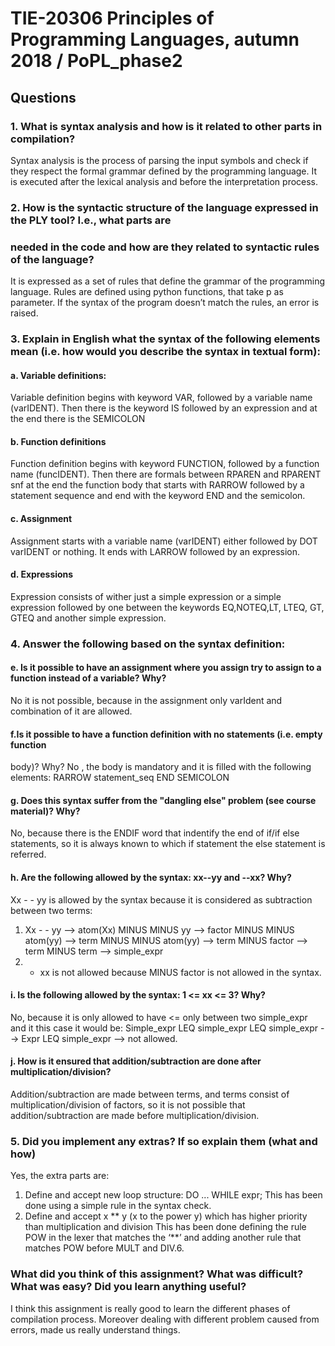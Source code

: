 # TIE-20306 Principles of Programming Languages, autumn 2018 / PoPL_phase2

## Questions

### 1. What is syntax analysis and how is it related to other parts in compilation?
Syntax analysis is the process of parsing the input symbols and check if they respect the formal grammar
defined by the programming language.
It is executed after the lexical analysis and before the interpretation process.

### 2. How is the syntactic structure of the language expressed in the PLY tool? I.e., what parts are
### needed in the code and how are they related to syntactic rules of the language?
It is expressed as a set of rules that define the grammar of the programming language. Rules are defined
using python functions, that take p as parameter. If the syntax of the program doesn’t match the rules,
an error is raised.
### 3. Explain in English what the syntax of the following elements mean (i.e. how would you describe the syntax in textual form):
#### a. Variable definitions:
Variable definition begins with keyword VAR, followed by a variable name (varIDENT).
Then there is the keyword IS followed by an expression and at the end there is the SEMICOLON
#### b. Function definitions
Function definition begins with keyword FUNCTION, followed by a function name
(funcIDENT). Then there are formals between RPAREN and RPARENT snf at the end the
function body that starts with RARROW followed by a statement sequence and end with
the keyword END and the semicolon.
#### c. Assignment
Assignment starts with a variable name (varIDENT) either followed by DOT varIDENT or
nothing. It ends with LARROW followed by an expression.
#### d. Expressions
Expression consists of wither just a simple expression or a simple expression followed by
one between the keywords EQ,NOTEQ,LT, LTEQ, GT, GTEQ and another simple
expression.
### 4. Answer the following based on the syntax definition:
#### e. Is it possible to have an assignment where you assign try to assign to a function instead of a variable? Why?
No it is not possible, because in the assignment only varIdent and combination of it are
allowed.
#### f.Is it possible to have a function definition with no statements (i.e. empty function
body)? Why?
No , the body is mandatory and it is filled with the following elements: RARROW
statement_seq END SEMICOLON
#### g. Does this syntax suffer from the "dangling else" problem (see course material)? Why?
No, because there is the ENDIF word that indentify the end of if/if else statements, so it is
always known to which if statement the else statement is referred.
#### h. Are the following allowed by the syntax: xx--yy and --xx? Why?
Xx - - yy is allowed by the syntax because it is considered as subtraction between two
terms:
  1. Xx - - yy --> atom(Xx) MINUS MINUS yy --> factor MINUS MINUS atom(yy) --> term MINUS
MINUS atom(yy) --> term MINUS factor --> term MINUS term --> simple_expr
  2. - xx is not allowed because MINUS factor is not allowed in the syntax.
#### i. Is the following allowed by the syntax: 1 <= xx <= 3? Why?
No, because it is only allowed to have <= only between two simple_expr and it this case it
would be:
Simple_expr LEQ simple_expr LEQ simple_expr -->
Expr LEQ simple_expr --> not allowed.
#### j. How is it ensured that addition/subtraction are done after multiplication/division?
Addition/subtraction are made between terms, and terms consist of multiplication/division
of factors, so it is not possible that addition/subtraction are made before
multiplication/division.
### 5. Did you implement any extras? If so explain them (what and how)
Yes, the extra parts are:
  1. Define and accept new loop structure: DO ... WHILE expr;
This has been done using a simple rule in the syntax check.
  2. Define and accept x ** y (x to the power y) which has higher priority
than multiplication and division
This has been done defining the rule POW in the lexer that matches the
‘**’ and adding another rule that matches POW before MULT and DIV.6. 

### What did you think of this assignment? What was difficult? What was easy? Did you learn anything useful?
I think this assignment is really good to learn the different phases of compilation process. Moreover
dealing with different problem caused from errors, made us really understand things.
